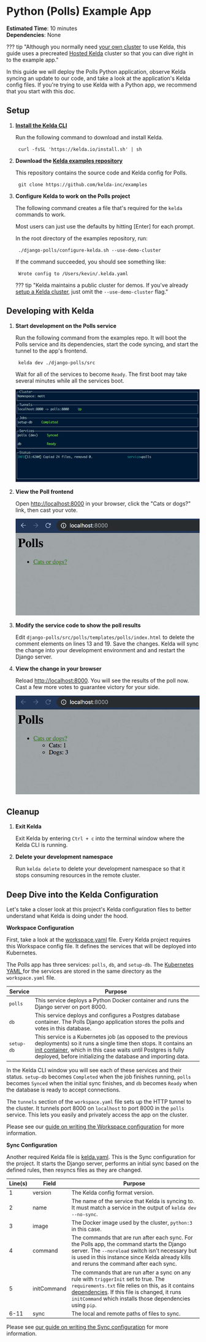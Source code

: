 # Python (Polls) Example App

**Estimated Time**: 10 minutes<br/>
**Dependencies**: None

??? tip "Although you normally need [your own cluster](../../deployment) to use Kelda, this guide uses a precreated [Hosted Kelda](/request-hosted-kelda-access) cluster so that you can dive right in to the example app."

In this guide we will deploy the Polls Python application, observe Kelda syncing
an update to our code, and take a look at the application's Kelda config files.
If you're trying to use Kelda with a Python app, we recommend that you start
with this doc.

## **Setup**

1. **[Install the Kelda CLI](../../installing-cli)**

    Run the following command to download and install Kelda.

        curl -fsSL 'https://kelda.io/install.sh' | sh

1. **Download the [Kelda examples repository](https://github.com/kelda-inc/examples)**

    This repository contains the source code and Kelda config for Polls.

        git clone https://github.com/kelda-inc/examples

1. **Configure Kelda to work on the Polls project**

    The following command creates a file that's required for the `kelda`
    commands to work.

    Most users can just use the defaults by hitting [Enter] for each prompt.

    In the root directory of the examples repository, run:

        ./django-polls/configure-kelda.sh --use-demo-cluster

    If the command succeeded, you should see something like:

        Wrote config to /Users/kevin/.kelda.yaml

    ??? tip "Kelda maintains a public cluster for demos. If you've already [setup a Kelda cluster](../../deployment), just omit the `--use-demo-cluster` flag."

## **Developing with Kelda**

1. **Start development on the Polls service**

    Run the following command from the examples repo. It will boot the Polls
    service and its dependencies, start the code syncing, and start the tunnel
    to the app's frontend.

        kelda dev ./django-polls/src

    Wait for all of the services to become `Ready`. The first boot may take
    several minutes while all the services boot.

    ![Ready](../assets/polls-ready.png)

1. **View the Poll frontend**

	Open [http://localhost:8000](http://localhost:8000) in your browser, click
    the "Cats or dogs?" link, then cast your vote.

    ![Before Poll Results Change](../assets/polls-pre-change.png)

1. **Modify the service code to show the poll results**

	Edit `django-polls/src/polls/templates/polls/index.html` to delete the
    comment elements on lines 13 and 19.  Save the changes.  Kelda will sync
    the change into your development environment and and restart the Django server.

1. **View the change in your browser**

    Reload [http://localhost:8000](http://localhost:8000). You will see the
    results of the poll now.  Cast a few more votes to guarantee victory for your side.

    ![After Catalogue Change](../assets/polls-post-change.png)

## **Cleanup**

1. **Exit Kelda**

    Exit Kelda by entering `Ctrl + c` into the terminal window where the Kelda
    CLI is running.

1. **Delete your development namespace**

    Run `kelda delete` to delete your development namespace so that it stops
    consuming resources in the remote cluster.

## **Deep Dive into the Kelda Configuration**

Let's take a closer look at this project's Kelda configuration files to better
understand what Kelda is doing under the hood.

**Workspace Configuration**

First, take a look at the
[workspace.yaml](https://github.com/kelda-inc/examples/blob/master/django-polls/kelda-workspace/workspace.yaml)
file.  Every Kelda project requires this Workspace config file.  It defines the
services that will be deployed into Kubernetes.

The Polls app has three services: `polls`, `db`, and `setup-db`. The [Kubernetes YAML
](https://kubernetes.io/docs/tasks/manage-kubernetes-objects/declarative-config/)
for the services are stored in the same directory as the `workspace.yaml` file.

Service | Purpose
--- | ---
`polls` | This service deploys a Python Docker container and runs the Django server on port 8000.
`db` | This service deploys and configures a Postgres database container.  The Polls Django application stores the polls and votes in this database.
`setup-db` | This service is a Kubernetes job (as opposed to the previous deployments) so it runs a single time then stops.  It contains an [init container](https://kubernetes.io/docs/concepts/workloads/pods/init-containers/), which in this case waits until Postgres is fully deployed, before initializing the database and importing data.


In the Kelda CLI window you will see each of these services and their
status.  `setup-db` becomes `Completed` when the job finishes running, `polls`
becomes `Synced` when the initial sync finishes, and `db` becomes `Ready` when
the database is ready to accept connections.

The `tunnels` section of the `workspace.yaml` file sets up the HTTP tunnel to the cluster.
It tunnels port 8000 on `localhost` to port 8000 in the `polls` service.
This lets you easily and privately access the app on the cluster.

Please see
our [guide on writing the Workspace configuration](../../configuring-kelda/workspace/overview/)
for more information.

**Sync Configuration**

Another required Kelda file is
[kelda.yaml](https://github.com/kelda-inc/examples/blob/master/django-polls/src/kelda.yaml).
This is the Sync configuration for
the project.  It starts the Django server, performs an initial sync based
on the defined rules, then resyncs files as they are changed.

Line(s) | Field | Purpose
-|-|-
1|version|The Kelda config format version.
2|name|The name of the service that Kelda is syncing to.  It must match a service in the output of `kelda dev --no-sync`.
3|image|The Docker image used by the cluster, `python:3` in this case.
4|command|The commands that are run after each sync.  For the Polls app, the command starts the Django server.  The `--noreload` switch isn't necessary but is used in this instance since Kelda already kills and reruns the command after each sync.
5|initCommand|The commands that are run after a sync on any rule with `triggerInit` set to true.  The `requirements.txt` file relies on this, as it contains [dependencies](https://kubernetes.io/blog/2019/07/23/get-started-with-kubernetes-using-python/).  If this file is changed, it runs `initCommand` which installs those dependencies using `pip`.
6-11|sync|The local and remote paths of files to sync.

Please see
[our guide on writing the Sync configuration](../../configuring-kelda/sync/overview/)
for more information.
